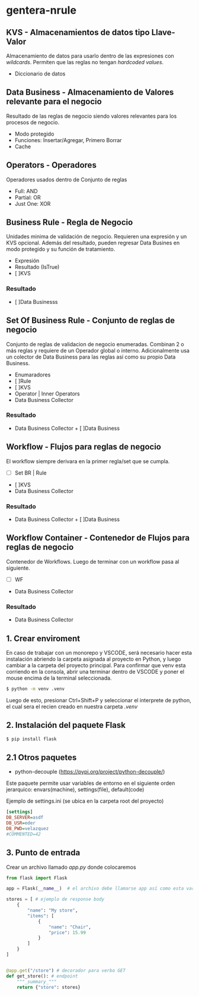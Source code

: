# gentera-nrule

## KVS - Almacenamientos de datos tipo Llave-Valor
Almacenamiento de datos para usarlo dentro de las expresiones con _wildcards_. Permiten que las reglas no tengan _hardcoded values_. 
- Diccionario de datos

## Data Business - Almacenamiento de Valores relevante para el negocio
Resultado de las reglas de negocio siendo valores relevantes para los procesos de negocio.
- Modo protegido
- Funciones: Insertar/Agregar, Primero Borrar
- Cache

## Operators - Operadores
Operadores usados dentro de Conjunto de reglas
- Full: AND
- Partial: OR
- Just One: XOR

## Business Rule - Regla de Negocio
Unidades minima de validación de negocio. Requieren una expresión y un KVS opcional. Además del resultado, pueden regresar Data Busines en modo protegido y su función de tratamiento.
- Expresión
- Resultado (IsTrue)
- [ ]KVS
### Resultado
- [ ]Data Businesss

## Set Of Business Rule - Conjunto de reglas de negocio
Conjunto de reglas de validacion de negocio enumeradas. Combinan 2 o más reglas y requiere de un Operador global o interno. Adicionalmente usa un colector de Data Business para las reglas así como su propio Data Business.
- Enumaradores
- [ ]Rule
- [ ]KVS
- Operator | Inner Operators
- Data Business Collector
### Resultado
- Data Business Collector + [ ]Data Business

## Workflow - Flujos para reglas de negocio
El workflow siempre derivara en la primer regla/set que se cumpla.
- [ ] Set BR | Rule
- [ ]KVS
- Data Business Collector
### Resultado
- Data Business Collector + [ ]Data Business

## Workflow Container - Contenedor de Flujos para reglas de negocio
Contenedor de Workflows. Luego de terminar con un workflow pasa al siguiente.
- [ ] WF
- Data Business Collector
### Resultado
- Data Business Collector




## 1. Crear enviroment
En caso de trabajar con un monorepo y VSCODE, será necesario hacer esta instalación abriendo la carpeta asignada al proyecto en Python, y luego cambiar a la carpeta del proyecto principal. Para confirmar que venv esta corriendo en la consola, abrir una terminar dentro de VSCODE y poner el mouse encima de la terminal seleccionada. 
```bash
$ python -m venv .venv
```
Luego de esto, presionar Ctrl+Shift+P y seleccionar el interprete de python, el cual sera el recien creado en nuestra carpeta _.venv_


## 2. Instalación del paquete Flask
```bash
$ pip install flask  
```

## 2.1 Otros paquetes
- python-decouple (https://pypi.org/project/python-decouple/)

Este paquete permite usar variables de entorno en el siguiente orden jerarquico: envars(machine), settings(file), default(code)

Ejemplo de settings.ini (se ubica en la carpeta root del proyecto)
```ini
[settings]
DB_SERVER=asdf
DB_USR=eder
DB_PWD=velazquez
#COMMENTED=42
```


## 3. Punto de entrada
Crear un archivo llamado _app.py_ donde colocaremos 
```python
from flask import Flask

app = Flask(__name__)  # el archivo debe llamarse app así como esta variable

stores = [ # ejemplo de response body
    {
        "name": "My store",
        "items": [
            {
                "name": "Chair",
                "price": 15.99
            }
        ]
    }
]


@app.get("/store") # decorador para verbo GET
def get_store(): # endpoint
    """_summary_"""
    return {"store": stores}
```
